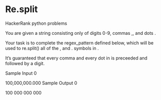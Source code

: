 # Re.split
HackerRank python problems

You are given a string  consisting only of digits 0-9, commas ,, and dots .

Your task is to complete the regex_pattern defined below, which will be used to re.split() all of the , and . symbols in .

It’s guaranteed that every comma and every dot in  is preceeded and followed by a digit.

Sample Input 0

100,000,000.000
Sample Output 0

100
000
000
000
